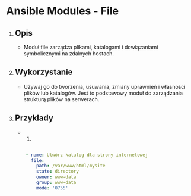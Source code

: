 # Ansible Modules - File

1. Opis
    - 

    - Moduł file zarządza plikami, katalogami i dowiązaniami symbolicznymi na zdalnych hostach.

2. Wykorzystanie
    - 

    - Używaj go do tworzenia, usuwania, zmiany uprawnień i własności plików lub katalogów. Jest to podstawowy moduł do zarządzania strukturą plików na serwerach.

3. Przykłady
    - 

    - 1. 
    ```yaml

        - name: Utwórz katalog dla strony internetowej
          file:
            path: /var/www/html/mysite
            state: directory
            owner: www-data
            group: www-data
            mode: '0755'

    ```